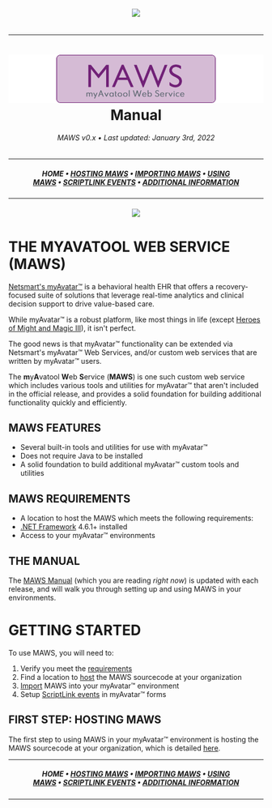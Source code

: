 ﻿<!--
  MAWS Manual b210726
-->

<h6 align="center">

  <img src="https://img.shields.io/badge/WARNING:-THIS%20MANUAL%20IS%20A%20WORK%20IN%20PROGRESS!-%23990000?style=for-the-badge">
  
</h6>

***

<h1 align="center">

  <img src="../../resources/asset/img/logo/maws-logo-800x150.png" alt="myAvatar Web Service logo" width="800">
  <br>
  Manual
  <br>

</h1>

<h6 align="center">

  MAWS v0.x&nbsp;&bull;&nbsp;Last updated: January 3rd, 2022

</h6>

***

<h5 align="center">

  HOME&nbsp;&bull;&nbsp;[HOSTING MAWS](manual-hosting-maws.md)&nbsp;&bull;&nbsp;[IMPORTING MAWS](manual-importing-maws.md)&nbsp;&bull;&nbsp;[USING MAWS](manual-using-maws.md)&nbsp;&bull;&nbsp;[SCRIPTLINK EVENTS](manual-scriptlink-events.md)&nbsp;&bull;&nbsp;[ADDITIONAL INFORMATION](manual-additional-information.md)

</h5>

***

<h6 align="center">

  <img src="https://img.shields.io/badge/WARNING:-THIS%20IS%20BETA%20SOFTWARE-%23990000?style=for-the-badge">
  
</h6>

# THE MYAVATOOL WEB SERVICE (MAWS)
[Netsmart's myAvatar™](https://www.ntst.com/Solutions-and-Services/Offerings/myAvatar) is a behavioral health EHR that offers a recovery-focused suite of solutions that leverage real-time analytics and clinical decision support to drive value-based care.

While myAvatar™ is a robust platform, like most things in life (except [Heroes of Might and Magic III](https://www.gog.com/game/heroes_of_might_and_magic_3_complete_edition)), it isn't perfect.

The good news is that myAvatar™ functionality can be extended via Netsmart's myAvatar™ Web Services, and/or custom web services that are written by myAvatar™ users.

The **m**y**A**vatool **W**eb **S**ervice (**MAWS**) is one such custom web service which includes various tools and utilities for myAvatar™ that aren't included in the official release, and provides a solid foundation for building additional functionality quickly and efficiently.

## MAWS FEATURES
* Several built-in tools and utilities for use with myAvatar™
* Does not require Java to be installed
* A solid foundation to build additional myAvatar™ custom tools and utilities

## MAWS REQUIREMENTS
* A location to host the MAWS which meets the following requirements:
* [.NET Framework](https://dotnet.microsoft.com/download/dotnet-framework) 4.6.1+ installed
* Access to your myAvatar™ environments

## THE MANUAL
The [MAWS Manual](manual.md) (which you are reading *right now*) is updated with each release, and will walk you through setting up and using MAWS in your environments.

# GETTING STARTED 
To use MAWS, you will need to:
1. Verify you meet the [requirements](#requirements)
2. Find a location to [host](manual-hosting-maws.md) the MAWS sourcecode at your organization
3. [Import](manual-importing-maws.md) MAWS into your myAvatar™ environment
4. Setup [ScriptLink events](manual-scriptlink-events.md) in myAvatar™ forms

## FIRST STEP: HOSTING MAWS
The first step to using MAWS in your myAvatar™ environment is hosting the MAWS sourcecode at your organization, which is detailed [here](manual-hosting-maws.md).

***

<h5 align="center">

  HOME&nbsp;&bull;&nbsp;[HOSTING MAWS](manual-hosting-maws.md)&nbsp;&bull;&nbsp;[IMPORTING MAWS](manual-importing-maws.md)&nbsp;&bull;&nbsp;[USING MAWS](manual-using-maws.md)&nbsp;&bull;&nbsp;[SCRIPTLINK EVENTS](manual-scriptlink-events.md)&nbsp;&bull;&nbsp;[ADDITIONAL INFORMATION](manual-additional-information.md)

</h5>

***